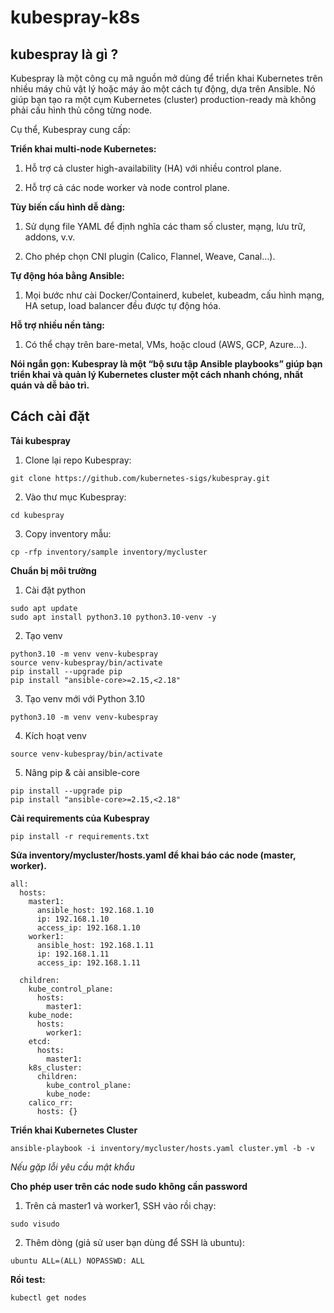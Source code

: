 # kubespray-k8s
## kubespray là gì ?
Kubespray là một công cụ mã nguồn mở dùng để triển khai Kubernetes trên nhiều máy chủ vật lý hoặc máy ảo một cách tự động, dựa trên Ansible. Nó giúp bạn tạo ra một cụm Kubernetes (cluster) production-ready mà không phải cấu hình thủ công từng node.

Cụ thể, Kubespray cung cấp:

**Triển khai multi-node Kubernetes:**

1. Hỗ trợ cả cluster high-availability (HA) với nhiều control plane.

2. Hỗ trợ cả các node worker và node control plane.

**Tùy biến cấu hình dễ dàng:**

1. Sử dụng file YAML để định nghĩa các tham số cluster, mạng, lưu trữ, addons, v.v.

2. Cho phép chọn CNI plugin (Calico, Flannel, Weave, Canal…).

**Tự động hóa bằng Ansible:**

1.  Mọi bước như cài Docker/Containerd, kubelet, kubeadm, cấu hình mạng, HA setup, load balancer đều được tự động hóa.

**Hỗ trợ nhiều nền tảng:**

1. Có thể chạy trên bare-metal, VMs, hoặc cloud (AWS, GCP, Azure…).

**Nói ngắn gọn: Kubespray là một “bộ sưu tập Ansible playbooks” giúp bạn triển khai và quản lý Kubernetes cluster một cách nhanh chóng, nhất quán và dễ bảo trì.**

## Cách cài đặt

**Tải kubespray**

1. Clone lại repo Kubespray:

`git clone https://github.com/kubernetes-sigs/kubespray.git`

2. Vào thư mục Kubespray:

`cd kubespray`

3. Copy inventory mẫu:

`cp -rfp inventory/sample inventory/mycluster`

**Chuẩn bị môi trường**

1. Cài đặt python

```
sudo apt update
sudo apt install python3.10 python3.10-venv -y
```

2. Tạo venv

```
python3.10 -m venv venv-kubespray
source venv-kubespray/bin/activate
pip install --upgrade pip
pip install "ansible-core>=2.15,<2.18"
```

3. Tạo venv mới với Python 3.10

```
python3.10 -m venv venv-kubespray
```

4. Kích hoạt venv

`source venv-kubespray/bin/activate`

5. Nâng pip & cài ansible-core

```
pip install --upgrade pip
pip install "ansible-core>=2.15,<2.18"
```

**Cài requirements của Kubespray**

`pip install -r requirements.txt`


**Sửa inventory/mycluster/hosts.yaml để khai báo các node (master, worker).**

```
all:
  hosts:
    master1:
      ansible_host: 192.168.1.10
      ip: 192.168.1.10
      access_ip: 192.168.1.10
    worker1:
      ansible_host: 192.168.1.11
      ip: 192.168.1.11
      access_ip: 192.168.1.11

  children:
    kube_control_plane:
      hosts:
        master1:
    kube_node:
      hosts:
        worker1:
    etcd:
      hosts:
        master1:
    k8s_cluster:
      children:
        kube_control_plane:
        kube_node:
    calico_rr:
      hosts: {}
```

**Triển khai Kubernetes Cluster**

`ansible-playbook -i inventory/mycluster/hosts.yaml cluster.yml -b -v`

 *Nếu gặp lỗi yêu cầu mật khẩu*

 **Cho phép user trên các node sudo không cần password**

 1. Trên cả master1 và worker1, SSH vào rồi chạy:

`sudo visudo`

2. Thêm dòng (giả sử user bạn dùng để SSH là ubuntu):

`ubuntu ALL=(ALL) NOPASSWD: ALL`

**Rồi test:**

`kubectl get nodes`

















